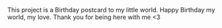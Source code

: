 This project is a Birthday postcard to my little world.
Happy Birthday my world, my love.
Thank you for being here with me <3
